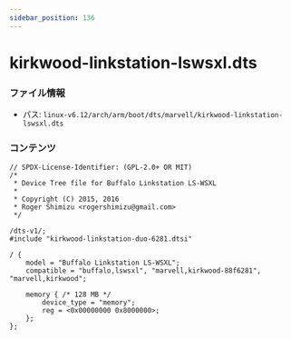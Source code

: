 ```yaml
---
sidebar_position: 136
---
```

# kirkwood-linkstation-lswsxl.dts

### ファイル情報

- パス: `linux-v6.12/arch/arm/boot/dts/marvell/kirkwood-linkstation-lswsxl.dts`

### コンテンツ

```dts
// SPDX-License-Identifier: (GPL-2.0+ OR MIT)
/*
 * Device Tree file for Buffalo Linkstation LS-WSXL
 *
 * Copyright (C) 2015, 2016
 * Roger Shimizu <rogershimizu@gmail.com>
 */

/dts-v1/;
#include "kirkwood-linkstation-duo-6281.dtsi"

/ {
	model = "Buffalo Linkstation LS-WSXL";
	compatible = "buffalo,lswsxl", "marvell,kirkwood-88f6281", "marvell,kirkwood";

	memory { /* 128 MB */
		device_type = "memory";
		reg = <0x00000000 0x8000000>;
	};
};

```
